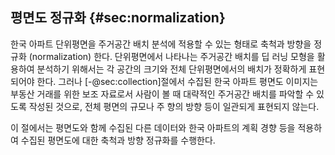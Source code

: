 ## 평면도 정규화 {#sec:normalization}

한국 아파트 단위평면을
주거공간 배치 분석에 적용할 수 있는 형태로
축척과 방향을 정규화 (normalization) 한다.
단위평면에서 나타나는 주거공간 배치를
딥 러닝 모형을 활용하여 분석하기 위해서는
각 공간의 크기와 전체 단위평면에서의 배치가 정확하게 표현되어야 한다.
그러나
[-@sec:collection]절에서 수집된 한국 아파트 평면도 이미지는
부동산 거래를 위한 보조 자료로서
사람이 볼 때 대략적인 주거공간 배치를 파악할 수 있도록 작성된 것으로,
전체 평면의 규모나 주 향의 방향 등이 일관되게 표현되지 않는다.

이 절에서는
평면도와 함께 수집된 다른 데이터와
한국 아파트의 계획 경향 등을 적용하여
수집된 평면도에 대한 축척과 방향 정규화를 수행한다.
